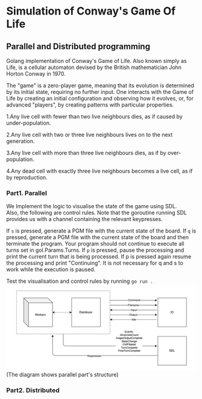 # Simulation of Conway's Game Of Life 
## Parallel and Distributed programming
Golang implementation of Conway's Game of Life. Also known simply as Life, is a cellular automaton devised by the British mathematician John Horton Conway in 1970.

The "game" is a zero-player game, meaning that its evolution is determined by its initial state, requiring no further input. One interacts with the Game of Life by creating an initial configuration and observing how it evolves, or, for advanced "players", by creating patterns with particular properties.

1.Any live cell with fewer than two live neighbours dies, as if caused by under-population.

2.Any live cell with two or three live neighbours lives on to the next generation.

3.Any live cell with more than three live neighbours dies, as if by over-population.

4.Any dead cell with exactly three live neighbours becomes a live cell, as if by reproduction.

### Part1. Parallel

We Implement the logic to visualise the state of the game using SDL.  
Also, the following are control rules. Note that the goroutine running SDL provides us with a channel containing the relevant keypresses.

If `s` is pressed, generate a PGM file with the current state of the board.
If `q` is pressed, generate a PGM file with the current state of the board and then terminate the program. Your program should not continue to execute all turns set in gol.Params.Turns.
If `p` is pressed, pause the processing and print the current turn that is being processed. If p is pressed again resume the processing and print "Continuing". It is not necessary for q and s to work while the execution is paused.

Test the visualisation and control rules by running `go run .`
![parallel structure](docs/parallel.png)
(The diagram shows parallel part's structure)

### Part2. Distributed



